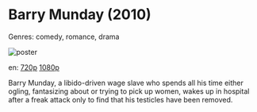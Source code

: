 # Barry Munday (2010)

Genres: comedy, romance, drama

![poster](http://image.tmdb.org/t/p/w500/iulS3aycfeoa67wgO2dv9RYFntG.jpg)

en:
  [720p](magnet:?xt=urn:btih:40A6FE4AF35036863BC2D0A763CEBDA79CF348CE&tr=udp://glotorrents.pw:6969/announce&tr=udp://tracker.opentrackr.org:1337/announce&tr=udp://torrent.gresille.org:80/announce&tr=udp://tracker.openbittorrent.com:80&tr=udp://tracker.coppersurfer.tk:6969&tr=udp://tracker.leechers-paradise.org:6969&tr=udp://p4p.arenabg.ch:1337&tr=udp://tracker.internetwarriors.net:1337)
  [1080p](magnet:?xt=urn:btih:41D50C90E938742E03F41EADE6AB21C53016EC79&tr=udp://glotorrents.pw:6969/announce&tr=udp://tracker.opentrackr.org:1337/announce&tr=udp://torrent.gresille.org:80/announce&tr=udp://tracker.openbittorrent.com:80&tr=udp://tracker.coppersurfer.tk:6969&tr=udp://tracker.leechers-paradise.org:6969&tr=udp://p4p.arenabg.ch:1337&tr=udp://tracker.internetwarriors.net:1337)
  


Barry Munday, a libido-driven wage slave who spends all his time either ogling, fantasizing about or trying to pick up women, wakes up in hospital after a freak attack only to find that his testicles have been removed.